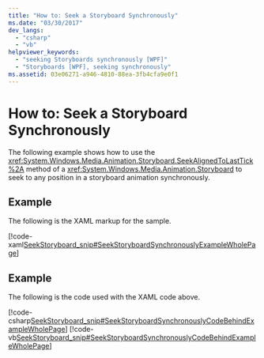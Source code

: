 ```yaml
---
title: "How to: Seek a Storyboard Synchronously"
ms.date: "03/30/2017"
dev_langs: 
  - "csharp"
  - "vb"
helpviewer_keywords: 
  - "seeking Storyboards synchronously [WPF]"
  - "Storyboards [WPF], seeking synchronously"
ms.assetid: 03e06271-a946-4810-88ea-3fb4cfa9e0f1
---
```

# How to: Seek a Storyboard Synchronously
The following example shows how to use the <xref:System.Windows.Media.Animation.Storyboard.SeekAlignedToLastTick%2A> method of a <xref:System.Windows.Media.Animation.Storyboard> to seek to any position in a storyboard animation synchronously.  
  
## Example  
 The following is the XAML markup for the sample.  
  
 [!code-xaml[SeekStoryboard_snip#SeekStoryboardSynchronouslyExampleWholePage](~/samples/snippets/csharp/VS_Snippets_Wpf/SeekStoryboard_snip/CSharp/SeekStoryboardSynchronouslyExample.xaml#seekstoryboardsynchronouslyexamplewholepage)]  
  
## Example  
 The following is the code used with the XAML code above.  
  
 [!code-csharp[SeekStoryboard_snip#SeekStoryboardSynchronouslyCodeBehindExampleWholePage](~/samples/snippets/csharp/VS_Snippets_Wpf/SeekStoryboard_snip/CSharp/SeekStoryboardSynchronouslyExample.xaml.cs#seekstoryboardsynchronouslycodebehindexamplewholepage)]
 [!code-vb[SeekStoryboard_snip#SeekStoryboardSynchronouslyCodeBehindExampleWholePage](~/samples/snippets/visualbasic/VS_Snippets_Wpf/SeekStoryboard_snip/VisualBasic/SeekStoryboardSynchronouslyExample.xaml.vb#seekstoryboardsynchronouslycodebehindexamplewholepage)]
